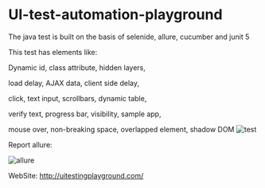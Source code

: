 # UI-test-automation-playground
The java test is built on the basis of selenide, allure, cucumber and junit 5

This test has elements like:

Dynamic id, class attribute, hidden layers, 

load delay, AJAX data, client side delay, 

click, text input, scrollbars, dynamic table, 

verify text, progress bar, visibility, sample app, 

mouse over, non-breaking space, overlapped element, shadow DOM
![test](https://user-images.githubusercontent.com/110237352/195834395-d60730a8-2027-4a83-86a4-6762e14e473f.gif)


Report allure:

![allure](https://user-images.githubusercontent.com/110237352/195834476-a4e8d4cc-a2ba-49b4-96c5-82870dff4060.gif)




WebSite: http://uitestingplayground.com/
